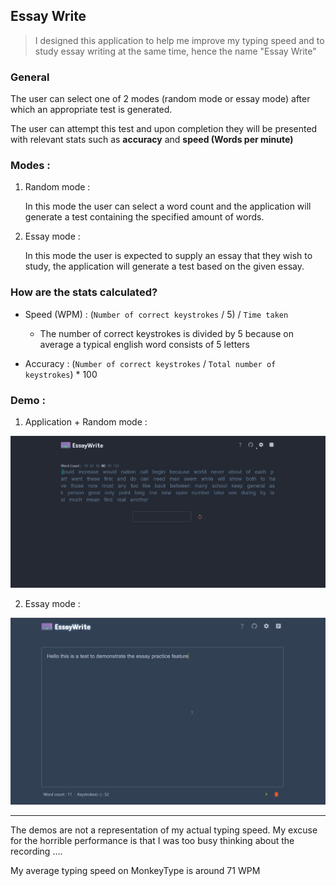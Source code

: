 ## Essay Write

> I designed this application to help me improve my typing speed and to study essay writing at the same time, hence the name "Essay Write"

### General 

The user can select one of 2 modes (random mode or essay mode) after which an appropriate test is generated.

The user can attempt this test and upon completion they will be presented with relevant stats such as **accuracy** and **speed (Words per minute)**

### Modes :

1. Random mode : 

    In this mode the user can select a word count and the application will generate a test containing the specified amount of words.

2. Essay mode :

    In this mode the user is expected to supply an essay that they wish to study, the application will generate a test based on the given essay.

### How are the stats calculated?

- Speed (WPM) : (`Number of correct keystrokes` / 5) / `Time taken`

    - The number of correct keystrokes is divided by 5 because on average a typical english word consists of 5 letters

- Accuracy : (`Number of correct keystrokes` / `Total number of keystrokes`) * 100


### Demo :

1. Application + Random mode :

![Demo](https://github.com/sameerad2001/Essay_Write/blob/master/public/Demo1.gif)


2. Essay mode :

![Demo](https://github.com/sameerad2001/Essay_Write/blob/master/public/Demo2.gif)


---


The demos are not a representation of my actual typing speed. My excuse for the horrible performance is that I was too busy thinking about the recording ....

My average typing speed on MonkeyType is around 71 WPM
